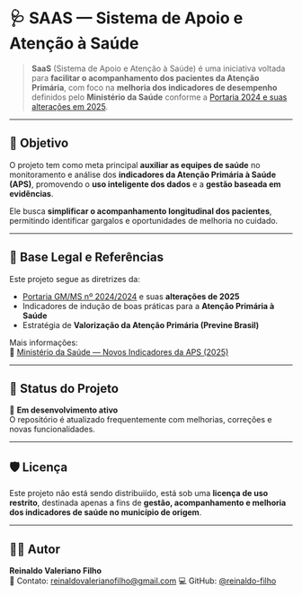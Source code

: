 # 🩺 SAAS — Sistema de Apoio e Atenção à Saúde

> **SaaS** (Sistema de Apoio e Atenção à Saúde) é uma iniciativa voltada para **facilitar o acompanhamento dos pacientes da Atenção Primária**, com foco na **melhoria dos indicadores de desempenho** definidos pelo **Ministério da Saúde** conforme a [Portaria 2024 e suas alterações em 2025](https://bvsms.saude.gov.br/bvs/saudelegis/gm/2025/prt6907_08_05_2025.html).

---

## 🎯 Objetivo

O projeto tem como meta principal **auxiliar as equipes de saúde** no monitoramento e análise dos **indicadores da Atenção Primária à Saúde (APS)**, promovendo o **uso inteligente dos dados** e a **gestão baseada em evidências**.  

Ele busca **simplificar o acompanhamento longitudinal dos pacientes**, permitindo identificar gargalos e oportunidades de melhoria no cuidado.

---

## 🧠 Base Legal e Referências

Este projeto segue as diretrizes da:
- [Portaria GM/MS nº 2024/2024](https://bvsms.saude.gov.br/bvs/saudelegis/gm/2025/prt6907_08_05_2025.html) e suas **alterações de 2025**
- Indicadores de indução de boas práticas para a **Atenção Primária à Saúde**
- Estratégia de **Valorização da Atenção Primária (Previne Brasil)**

Mais informações:  
🔗 [Ministério da Saúde — Novos Indicadores da APS (2025)](https://www.gov.br/saude/pt-br/assuntos/noticias/2025/maio/ministerio-da-saude-apresenta-novos-indicadores-de-inducao-de-boas-praticas-para-a-atencao-primaria)

---

## 🚀 Status do Projeto

🧪 **Em desenvolvimento ativo**  
O repositório é atualizado frequentemente com melhorias, correções e novas funcionalidades.

---

## 🛡️ Licença

Este projeto não está sendo distribuiído, está sob uma **licença de uso restrito**, destinada apenas a fins de **gestão, acompanhamento e melhoria dos indicadores de saúde no município de origem**.

---

## 👨‍💻 Autor

**Reinaldo Valeriano Filho**  
📧 Contato: reinaldovalerianofilho@gmail.com
💻 GitHub: [@reinaldo-filho](https://github.com/reinaldo-filho)


